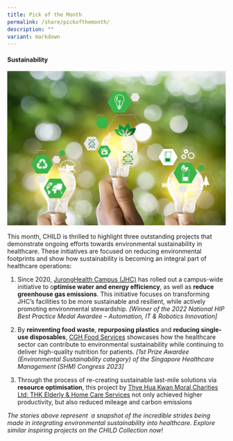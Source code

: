 ```yaml
---
title: Pick of the Month
permalink: /share/pickofthemonth/
description: ""
variant: markdown
---
```

#### **Sustainability**

![](/images/CHILD_posts__2_.png)

This month, CHILD is thrilled to highlight three outstanding projects that demonstrate ongoing efforts towards environmental sustainability in healthcare. These initiatives are focused on reducing environmental footprints and show how sustainability is becoming an integral part of healthcare operations:

1. Since 2020, <a rel="noopene" target="blank" href="https://for.sg/chi-sg-knowledge-hub-ntfgh-nhip2022-270">JurongHealth Campus (JHC)</a> has rolled out a campus-wide initiative to o**ptimise water and energy efficiency**, as well as **reduce greenhouse gas emissions**. This initiative focuses on transforming JHC’s facilities to be more sustainable and resilient, while actively promoting environmental stewardship.
*\[Winner of the 2022 National HIP Best Practice Medal Awardee – Automation, IT &amp; Robotics Innovation\]*
2. By **reinventing food waste**, **repurposing plastics** and **reducing single-use disposables**, <a rel="noopene" target="blank" href="https://for.sg/child-chi-sg-child-collection-cgh-shmc2023-877">CGH Food Services</a> showcases how the healthcare sector can contribute to environmental sustainability while continuing to deliver high-quality nutrition for patients.
*\[1st Prize Awardee (Environmental Sustainability category) of the Singapore Healthcare Management (SHM) Congress 2023\]*

3. Through the process of re-creating sustainable last-mile solutions via **resource optimisation**, this project by <a rel="noopene" target="blank" href="https://for.sg/child-chi-sg-child-collection-thkmc-ccea2022-20">Thye Hua Kwan Moral Charities Ltd: THK Elderly &amp; Home Care Services</a> not only achieved higher productivity, but also reduced mileage and carbon emissions

<em>The stories above represent &nbsp;a snapshot of the incredible strides being made in integrating environmental sustainability into healthcare. Explore similar inspiring projects on the CHILD Collection now! </em>